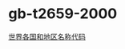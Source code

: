 # gb-t2659-2000

[世界各国和地区名称代码](http://openstd.samr.gov.cn/bzgk/gb/newGbInfo?hcno=988573B0B98BAD89B995D4DD63CD525F)
